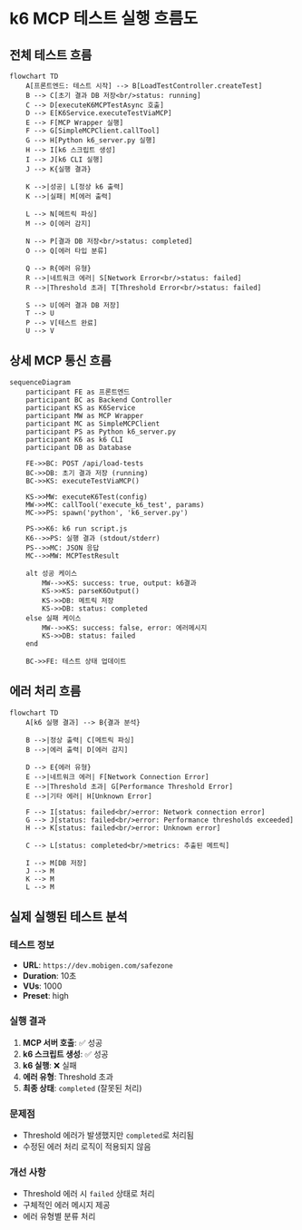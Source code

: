 # k6 MCP 테스트 실행 흐름도

## 전체 테스트 흐름

```mermaid
flowchart TD
    A[프론트엔드: 테스트 시작] --> B[LoadTestController.createTest]
    B --> C[초기 결과 DB 저장<br/>status: running]
    C --> D[executeK6MCPTestAsync 호출]
    D --> E[K6Service.executeTestViaMCP]
    E --> F[MCP Wrapper 실행]
    F --> G[SimpleMCPClient.callTool]
    G --> H[Python k6_server.py 실행]
    H --> I[k6 스크립트 생성]
    I --> J[k6 CLI 실행]
    J --> K{실행 결과}
    
    K -->|성공| L[정상 k6 출력]
    K -->|실패| M[에러 출력]
    
    L --> N[메트릭 파싱]
    M --> O[에러 감지]
    
    N --> P[결과 DB 저장<br/>status: completed]
    O --> Q[에러 타입 분류]
    
    Q --> R{에러 유형}
    R -->|네트워크 에러| S[Network Error<br/>status: failed]
    R -->|Threshold 초과| T[Threshold Error<br/>status: failed]
    
    S --> U[에러 결과 DB 저장]
    T --> U
    P --> V[테스트 완료]
    U --> V
```

## 상세 MCP 통신 흐름

```mermaid
sequenceDiagram
    participant FE as 프론트엔드
    participant BC as Backend Controller
    participant KS as K6Service
    participant MW as MCP Wrapper
    participant MC as SimpleMCPClient
    participant PS as Python k6_server.py
    participant K6 as k6 CLI
    participant DB as Database

    FE->>BC: POST /api/load-tests
    BC->>DB: 초기 결과 저장 (running)
    BC->>KS: executeTestViaMCP()
    
    KS->>MW: executeK6Test(config)
    MW->>MC: callTool('execute_k6_test', params)
    MC->>PS: spawn('python', 'k6_server.py')
    
    PS->>K6: k6 run script.js
    K6-->>PS: 실행 결과 (stdout/stderr)
    PS-->>MC: JSON 응답
    MC-->>MW: MCPTestResult
    
    alt 성공 케이스
        MW-->>KS: success: true, output: k6결과
        KS->>KS: parseK6Output()
        KS->>DB: 메트릭 저장
        KS->>DB: status: completed
    else 실패 케이스
        MW-->>KS: success: false, error: 에러메시지
        KS->>DB: status: failed
    end
    
    BC->>FE: 테스트 상태 업데이트
```

## 에러 처리 흐름

```mermaid
flowchart TD
    A[k6 실행 결과] --> B{결과 분석}
    
    B -->|정상 출력| C[메트릭 파싱]
    B -->|에러 출력| D[에러 감지]
    
    D --> E{에러 유형}
    E -->|네트워크 에러| F[Network Connection Error]
    E -->|Threshold 초과| G[Performance Threshold Error]
    E -->|기타 에러| H[Unknown Error]
    
    F --> I[status: failed<br/>error: Network connection error]
    G --> J[status: failed<br/>error: Performance thresholds exceeded]
    H --> K[status: failed<br/>error: Unknown error]
    
    C --> L[status: completed<br/>metrics: 추출된 메트릭]
    
    I --> M[DB 저장]
    J --> M
    K --> M
    L --> M
```

## 실제 실행된 테스트 분석

### 테스트 정보
- **URL**: `https://dev.mobigen.com/safezone`
- **Duration**: 10초
- **VUs**: 1000
- **Preset**: high

### 실행 결과
1. **MCP 서버 호출**: ✅ 성공
2. **k6 스크립트 생성**: ✅ 성공
3. **k6 실행**: ❌ 실패
4. **에러 유형**: Threshold 초과
5. **최종 상태**: `completed` (잘못된 처리)

### 문제점
- Threshold 에러가 발생했지만 `completed`로 처리됨
- 수정된 에러 처리 로직이 적용되지 않음

### 개선 사항
- Threshold 에러 시 `failed` 상태로 처리
- 구체적인 에러 메시지 제공
- 에러 유형별 분류 처리 